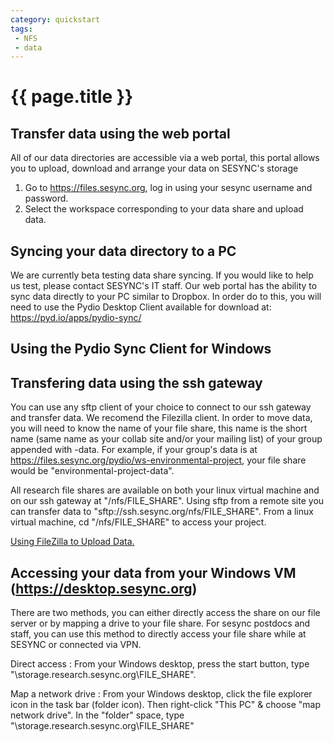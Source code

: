 ```yaml
---
category: quickstart
tags:
 - NFS
 - data
---
```


# {{ page.title }}

## Transfer data using the web portal

All of our data directories are accessible via a web portal, this portal allows
you to upload, download and arrange your data on SESYNC's storage

1. Go to <https://files.sesync.org>, log in using your sesync username and
   password.
2. Select the workspace corresponding to your data share and upload data.

## Syncing your data directory to a PC

We are currently beta testing data share syncing. If you would like to help us
test, please contact SESYNC's IT staff.  Our web portal has the ability to sync
data directly to your PC similar to Dropbox. In order do to this, you will need
to use the Pydio Desktop Client available for download at:
<https://pyd.io/apps/pydio-sync/>

## Using the Pydio Sync Client for Windows

## Transfering data using the ssh gateway

You can use any sftp client of your choice to connect to our ssh gateway and
transfer data. We recomend the Filezilla client. In order to move data, you will
need to know the name of your file share, this name is the short name (same name
as your collab site and/or your mailing list) of your group appended with
-data. For example, if your group's data is at
<https://files.sesync.org/pydio/ws-environmental-project>, your file share would be
"environmental-project-data".

All research file shares are available on both your linux virtual machine and on
our ssh gateway at "/nfs/FILE_SHARE".  Using sftp from a remote site you can
transfer data to "sftp://ssh.sesync.org/nfs/FILE_SHARE". From a linux virtual
machine, cd "/nfs/FILE_SHARE" to access your project.

[Using FileZilla to Upload Data.](https://collab.sesync.org/sites/support/Frequently%20Asked%20Questions/Using%20FileZilla%20to%20Upload%20Data.aspx)

## Accessing your data from your Windows VM (<https://desktop.sesync.org>)

There are two methods, you can either directly access the share on our file
server or by mapping a drive to your file share. For sesync postdocs and staff,
you can use this method to directly access your file share while at SESYNC or
connected via VPN.

Direct access
: From your Windows desktop, press the start button, type
"\\storage.research.sesync.org\FILE_SHARE".

Map a network drive
: From your Windows desktop, click the file explorer icon in the task bar
(folder icon). Then right-click "This PC" & choose "map network drive". In the
"folder" space, type "\\storage.research.sesync.org\FILE_SHARE"
